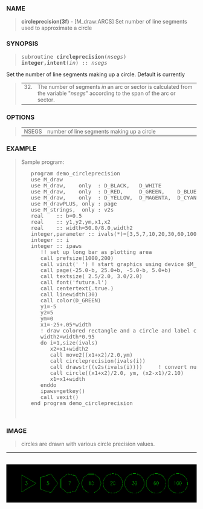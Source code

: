 <?
<body>
  <a name="top" id="top"></a>
  <div id="Container">
    <div id="Content">
      <div class="c53">
      </div><a name="0"></a>
      <h3><a name="0">NAME</a></h3>
      <blockquote>
        <b>circleprecision(3f)</b> - [M_draw:ARCS] Set number of line segments used to approximate a circle <b></b>
      </blockquote><a name="contents" id="contents"></a>
      <h3><a name="5">SYNOPSIS</a></h3>
      <blockquote>
        <pre>
subroutine <b>circleprecision</b>(<i>nsegs</i>)
<b>integer,intent</b>(<i>in</i>) :: <i>nsegs</i>
</pre>
      </blockquote>
      <p>Set the number of line segments making up a circle. Default is currently</p>
      <blockquote>
        <table cellpadding="3">
          <!-- tsb: Set the number of line segments making up a circle. Default is currently
 -->
          <tr valign="top">
            <td width="4%">32.</td>
            <td>The number of segments <i>in</i> an arc or sector is calculated from the variable "<i>nsegs</i>" according to the span of the arc or
            sector.</td>
          </tr>
        </table>
      </blockquote>
      <p><a name="2"></a></p>
      <h3><a name="2">OPTIONS</a></h3>
      <blockquote>
        <table cellpadding="3">
          <tr valign="top">
            <td class="c54" width="6%" nowrap="nowrap">NSEGS</td>
            <td valign="bottom">number of line segments making up a circle</td>
          </tr>
        </table>
      </blockquote><a name="3"></a>
      <h3><a name="3">EXAMPLE</a></h3>
      <blockquote>
        Sample program:
        <pre>
   program demo_circleprecision
   use M_draw
   use M_draw,    only  : D_BLACK,   D_WHITE
   use M_draw,    only  : D_RED,     D_GREEN,    D_BLUE
   use M_draw,    only  : D_YELLOW,  D_MAGENTA,  D_CYAN
   use M_drawPLUS, only : page
   use M_strings,  only : v2s
   real    :: b=0.5
   real    :: y1,y2,ym,x1,x2
   real    :: width=50.0/8.0,width2
   integer,parameter :: ivals(*)=[3,5,7,10,20,30,60,100]
   integer :: i
   integer :: ipaws
      !! set up long bar as plotting area
      call prefsize(1000,200)
      call vinit(' ') ! start graphics using device $M_DRAW_DEVICEDEVICE
      call page(-25.0-b, 25.0+b, -5.0-b, 5.0+b)
      call textsize( 2.5/2.0, 3.0/2.0)
      call font('futura.l')
      call centertext(.true.)
      call linewidth(30)
      call color(D_GREEN)
      y1=-5
      y2=5
      ym=0
      x1=-25+.05*width
      ! draw colored rectangle and a circle and label center of circle repeat
      width2=width*0.95
      do i=1,size(ivals)
         x2=x1+width2
         call move2((x1+x2)/2.0,ym)
         call circleprecision(ivals(i))
         call drawstr((v2s(ivals(i))))     ! convert number to string and draw it
         call circle((x1+x2)/2.0, ym, (x2-x1)/2.10)
         x1=x1+width
      enddo
      ipaws=getkey()
      call vexit()
   end program demo_circleprecision
<br />
</pre>
      </blockquote><a name="4"></a>
      <h3><a name="4">IMAGE</a></h3>
      <blockquote>
        circles are drawn with various circle precision values.
      </blockquote>
      <hr />
      <br />
      <div class="c53"><img src="../images/circleprecision.3m_draw.gif" /></div>
    </div>
  </div>
</body>
